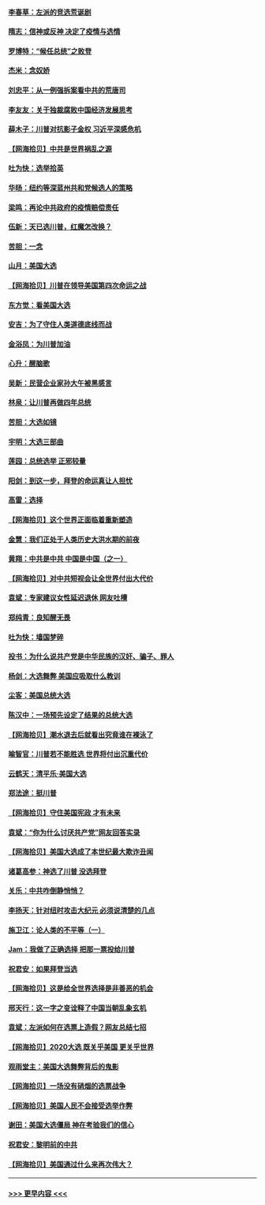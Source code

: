 #### [李春草：左派的竞选荒诞剧](../pages/nsc993/n12558380.md?t=11182202) 
#### [隋志：信神或反神 决定了疫情与选情](../pages/nsc993/n12558255.md?t=11182202) 
#### [罗博特：“候任总统”之败登](../pages/nsc993/n12558189.md?t=11182202) 
#### [杰米：念奴娇](../pages/nsc993/n12558174.md?t=11182202) 
#### [刘忠平：从一例强拆案看中共的荒唐司](../pages/nsc993/n12558036.md?t=11182202) 
#### [李友友：关于独裁腐败中国经济发展思考](../pages/nsc993/n12558004.md?t=11182202) 
#### [薛木子：川普对抗影子金权 习近平深感危机](../pages/nsc993/n12557342.md?t=11182202) 
#### [【网海拾贝】中共是世界祸乱之源](../pages/nsc993/n12555353.md?t=11182202) 
#### [吐为快：选举拾英](../pages/nsc993/n12555041.md?t=11182202) 
#### [华旸：纽约等深蓝州共和党候选人的策略](../pages/nsc993/n12554309.md?t=11182202) 
#### [梁鸣：再论中共政府的疫情赔偿责任](../pages/nsc993/n12553012.md?t=11182202) 
#### [伍新：天已选川普，红魔怎改换？](../pages/nsc993/n12552970.md?t=11182202) 
#### [苦胆：一念](../pages/nsc993/n12552957.md?t=11182202) 
#### [山月：美国大选](../pages/nsc993/n12552446.md?t=11182202) 
#### [【网海拾贝】川普在领导美国第四次命运之战](../pages/nsc993/n12551973.md?t=11182202) 
#### [东方觉：看美国大选](../pages/nsc993/n12551647.md?t=11182202) 
#### [安吉：为了守住人类道德底线而战](../pages/nsc993/n12551111.md?t=11182202) 
#### [金浴凤：为川普加油](../pages/nsc993/n12551085.md?t=11182202) 
#### [心升：醒脑歌](../pages/nsc993/n12550984.md?t=11182202) 
#### [吴新：民营企业家孙大午被黑感言](../pages/nsc993/n12550656.md?t=11182202) 
#### [林泉：让川普再做四年总统](../pages/nsc993/n12550640.md?t=11182202) 
#### [苦胆：大选如镜](../pages/nsc993/n12550630.md?t=11182202) 
#### [宇明：大选三部曲](../pages/nsc993/n12550603.md?t=11182202) 
#### [莲园：总统选举 正邪较量](../pages/nsc993/n12550594.md?t=11182202) 
#### [阳剑：到这一步，拜登的命运真让人担忧](../pages/nsc993/n12549093.md?t=11182202) 
#### [高雷：选择](../pages/nsc993/n12549087.md?t=11182202) 
#### [【网海拾贝】这个世界正面临着重新塑造](../pages/nsc993/n12548326.md?t=11182202) 
#### [金慧：我们正处于人类历史大洪水期的前夜](../pages/nsc993/n12547914.md?t=11182202) 
#### [黄翔：中共是中共 中国是中国（之一）](../pages/nsc993/n12547576.md?t=11182202) 
#### [【网海拾贝】对中共短视会让全世界付出大代价](../pages/nsc993/n12546043.md?t=11182202) 
#### [袁斌：专家建议女性延迟退休 网友吐槽](../pages/nsc993/n12545424.md?t=11182202) 
#### [郑纯青：良知醒无畏](../pages/nsc993/n12545394.md?t=11182202) 
#### [吐为快：墙国梦碎](../pages/nsc993/n12545309.md?t=11182202) 
#### [投书：为什么说共产党是中华民族的汉奸、骗子、罪人](../pages/nsc993/n12545089.md?t=11182202) 
#### [杨剑：大选舞弊 美国应吸取什么教训](../pages/nsc993/n12543937.md?t=11182202) 
#### [尘客：美国总统大选](../pages/nsc993/n12543828.md?t=11182202) 
#### [陈汉中：一场预先设定了结果的总统大选](../pages/nsc993/n12543564.md?t=11182202) 
#### [【网海拾贝】潮水退去后就看出究竟谁在裸泳了](../pages/nsc993/n12543321.md?t=11182202) 
#### [喻智官：川普若不能胜选 世界将付出沉重代价](../pages/nsc993/n12541352.md?t=11182202) 
#### [云鹤天：清平乐‧美国大选](../pages/nsc993/n12540916.md?t=11182202) 
#### [郑法途：挺川普](../pages/nsc993/n12540898.md?t=11182202) 
#### [【网海拾贝】守住美国宪政 才有未来](../pages/nsc993/n12540423.md?t=11182202) 
#### [袁斌：“你为什么讨厌共产党”网友回答实录](../pages/nsc993/n12540208.md?t=11182202) 
#### [【网海拾贝】美国大选成了本世纪最大欺诈丑闻](../pages/nsc993/n12538029.md?t=11182202) 
#### [诸葛高参：神选了川普 没选拜登](../pages/nsc993/n12537664.md?t=11182202) 
#### [关乐：中共咋倒静悄悄？](../pages/nsc993/n12537615.md?t=11182202) 
#### [李扬天：针对纽时攻击大纪元 必须说清楚的几点](../pages/nsc993/n12536001.md?t=11182202) 
#### [施卫江：论人类的不平等（一）](../pages/nsc993/n12535700.md?t=11182202) 
#### [Jam：我做了正确选择 把那一票投给川普](../pages/nsc993/n12535743.md?t=11182202) 
#### [祝君安：如果拜登当选](../pages/nsc993/n12535726.md?t=11182202) 
#### [【网海拾贝】这是给全世界选择是非善恶的机会](../pages/nsc993/n12535061.md?t=11182202) 
#### [邢天行：这一字之变诠释了中国当朝乱象玄机](../pages/nsc993/n12533446.md?t=11182202) 
#### [袁斌：左派如何在选票上造假？网友总结七招](../pages/nsc993/n12533180.md?t=11182202) 
#### [【网海拾贝】2020大选 既关乎美国 更关乎世界](../pages/nsc993/n12533161.md?t=11182202) 
#### [观雨堂主：美国大选舞弊背后的鬼影](../pages/nsc993/n12533153.md?t=11182202) 
#### [【网海拾贝】一场没有硝烟的选票战争](../pages/nsc993/n12531883.md?t=11182202) 
#### [【网海拾贝】美国人民不会接受选举作弊](../pages/nsc993/n12528850.md?t=11182202) 
#### [谢田：美国大选僵局 神在考验我们的信心](../pages/nsc993/n12527932.md?t=11182202) 
#### [祝君安：黎明前的中共](../pages/nsc993/n12524071.md?t=11182202) 
#### [【网海拾贝】美国通过什么来再次伟大？](../pages/nsc993/n12523844.md?t=11182202) 

----
#### [ >>> 更早内容 <<< ](../indexes/nsc993-earlier.md)
